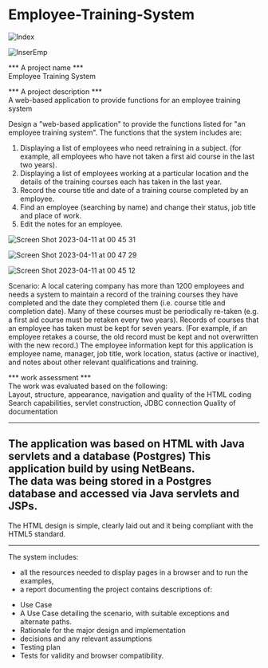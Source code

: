 # Employee-Training-System

![Index](https://user-images.githubusercontent.com/45584320/236481447-4fd10164-9c99-4005-a372-08eb90c97ec1.png)


![InserEmp](https://user-images.githubusercontent.com/45584320/236481335-59fda5f2-41d1-4a2f-8e5c-c75b86400760.png)



*** A project name ***  <br>
Employee Training System

*** A project description ***  <br>
A web-based application to provide functions for an employee training system  <br>

Design a "web-based application" to provide the functions listed for "an employee training system".
The functions that the system includes are:
1. Displaying a list of employees who need retraining in a subject. 
(for example, all employees who have not taken a first aid course in the last two years).
2. Displaying a list of employees working at a particular location and the details of the training courses each has taken in the last year.
3. Record the course title and date of a training course completed by an employee.
4. Find an employee (searching by name) and change their status, job title and place of work.
5. Edit the notes for an employee.





![Screen Shot 2023-04-11 at 00 45 31](https://user-images.githubusercontent.com/45584320/236482109-cea490ce-8559-4e3a-89b3-bfb2b7b09452.png)



![Screen Shot 2023-04-11 at 00 47 29](https://user-images.githubusercontent.com/45584320/236480710-19bac995-3926-4715-92fa-9aa5b32de065.png)



![Screen Shot 2023-04-11 at 00 45 12](https://user-images.githubusercontent.com/45584320/236481834-583df405-f83a-4bce-bd27-7dbd4ef52d1f.png)









Scenario:
A local catering company has more than 1200 employees and needs a system to maintain a record of the training courses they have completed and the date they completed them (i.e. course title and completion date). Many of these courses must be periodically re-taken (e.g. a first aid course must be retaken every two years). Records of courses that an employee has taken must be kept for seven years. (For example, if an employee retakes a course, the old record must be kept and not overwritten with the new record.) The employee information kept for this application is employee name, manager, job title, work location, status (active or inactive), and notes about other relevant qualifications and training.

***  work assessment ***  <br>
The work was evaluated based on the following:  <br>
Layout, structure, appearance, navigation and quality of the HTML coding  <br>
 Search capabilities, servlet construction, JDBC connection Quality of documentation 

-----------------------------------


The application was based on  HTML with Java servlets and a database (Postgres)
This application build by using NetBeans. <br>
The data was being stored in a Postgres database and accessed via Java servlets and JSPs. 
-----------------------------------
The HTML design is simple, clearly laid out and it being compliant with the HTML5 standard.


--------------------------------------------------------------------------------


The system includes:
- all the resources needed to display pages in a browser and to run the examples,
- a report documenting the project contains descriptions of:
* Use Case 
* A Use Case detailing the scenario, with suitable exceptions and alternate paths. 
* Rationale for the major design and implementation
 * decisions and any relevant assumptions
* Testing plan 
* Tests for validity and browser compatibility.



